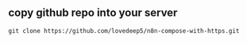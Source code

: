 ## copy github repo into your server

```
git clone https://github.com/lovedeep5/n8n-compose-with-https.git
```
